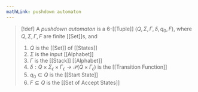 ```yaml
---
mathLink: pushdown automaton
---
```

>[!def]
>A *pushdown automaton* is a $6$-[[Tuple]] $(Q,\Sigma,\Gamma,\delta,q_{0},F)$, where $Q,\Sigma,\Gamma,F$ are finite [[Set]]s, and 
>1. $Q$ is the [[Set]] of [[States]]
>2. $\Sigma$ is the input [[Alphabet]]
>3. $\Gamma$ is the [[Stack]] [[Alphabet]]
>4. $\delta:Q\times \Sigma_{\epsilon}\times \Gamma_{\epsilon}\rightarrow\mathcal{P}(Q\times \Gamma_{\epsilon})$ is the [[Transition Function]]
>5. $q_{0}\in Q$ is the [[Start State]]
>6. $F\subseteq Q$ is the [[Set of Accept States]]

